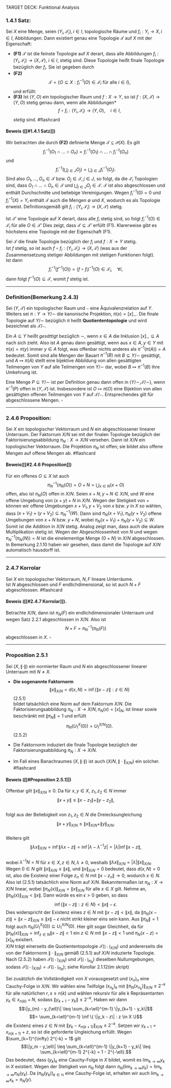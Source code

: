 
TARGET DECK: Funktional Analysis
### 1.4.1 Satz:

Sei $X$ eine Menge, seien $(Y_i, \mathcal{T}_i), i \in I$, topologische Räume und $f_i: Y_i \to X, i \in I$, Abbildungen. Dann existiert genau eine Topologie $\mathcal{T}$ auf $X$ mit der Eigenschaft:
- **(F1)** $\mathcal{T}$ ist die feinste Topologie auf $X$ derart, dass alle Abbildungen $f_i: (Y_i, \mathcal{T}_i) \to (X, \mathcal{T})$, $i \in I$, stetig sind.
Diese Topologie heißt finale Topologie bezüglich der $f_i$. Sie ist gegeben durch
- **(F2)**
$$\mathcal{T} = \{O \subseteq X : f_i^{-1}(O) \in \mathcal{T}_i \text{ für alle } i \in I \},$$und erfüllt:
- **(F3)** Ist $(Y, O)$ ein topologischer Raum und $f: X \to Y$, so ist $f: (X, \mathcal{T}) \to (Y, O)$ stetig genau dann, wenn alle Abbildungen*  
$$f \circ f_i : (Y_i, \mathcal{T}_i) \to (Y, O), \quad i \in I,$$  *stetig* sind. #flashcard 

#### Beweis ([[#1.4.1 Satz]]) 
Wir betrachten die durch **(F2)** definierte Menge $\mathcal{T} \subseteq \mathcal{P}(X)$. Es gilt  
$$f_i^{-1}(O_1 \cap \dots \cap O_n) = f_i^{-1}(O_1) \cap \dots \cap f_i^{-1}(O_n)$$ und  
$$f_i^{-1} \left( \bigcup_{j \in J} O_j \right) = \bigcup_{j \in J} f_i^{-1}(O_j).$$  Sind also $O_1, \dots, O_n \in \mathcal{T}$ bzw. $O_j \in \mathcal{T}, j \in J$, so folgt, da die $\mathcal{T}_i$ Topologien sind, dass $O_1 \cap \dots \cap O_n \in \mathcal{T}$ und $\bigcup_{j \in J} O_j \in \mathcal{T}$. $\mathcal{T}$ ist also abgeschlossen und enthält Durchschnitte und beliebige Vereinigungen. Wegen $f_i^{-1}(0) = 0$ und $f_i^{-1}(X) = Y_i$ enthält $\mathcal{T}$ auch die Mengen $\emptyset$ und $X$, wodurch es als Topologie erweist.
Definitionsgemäß gilt $f_i: (Y_i, \mathcal{T}_i) \to (X, \mathcal{T})$ stetig.  
<!--ID: 1741707119006-->


Ist $\mathcal{T}'$ eine Topologie auf $X$ derart, dass alle $f_i$ stetig sind, so folgt $f_i^{-1}(O) \in \mathcal{T}_i$ für alle $O \in \mathcal{T}'$
Dies zeigt, dass $\mathcal{T} \subseteq \mathcal{T}'$ erfüllt (F1). Klarerweise gibt es höchstens eine Topologie mit der Eigenschaft (F1).

Sei $\mathcal{T}$ die finale Topologie bezüglich der $f_i$ und $f: X \to Y$ stetig.  
Ist $f$ stetig, so ist auch $f \circ f_i: (Y_i, \mathcal{T}_i) \to (X, \mathcal{T})$ (was aus der Zusammensetzung stetiger Abbildungen mit stetigen Funktionen folgt).  
Ist dann  
$$f_i^{-1}(f^{-1}(O)) = (f \circ f_i)^{-1}(O) \in \mathcal{T}_i, \quad \forall i,$$dann folgt $f^{-1}(O) \subseteq \mathcal{T}$, womit $f$ stetig ist.
<!--ID: 1741705926883-->

---
### Definition(Bemerkung 2.4.3)
Sei $(Y, \mathcal{T})$ ein topologischer Raum und $\sim$ eine Äquivalenzrelation auf $Y$. Weiters sei $\pi: Y \to Y/{\sim}$ die kanonische Projektion, $\pi(x) = [x]_{\sim}$. Die finale Topologie auf $Y/{\sim}$ bezüglich $\pi$ heißt **Quotiententopologie** und wird bezeichnet als $\mathcal{T}/{\sim}$.

Ein $A \subseteq Y$ heißt *gesättigt* bezüglich $\sim$, wenn $x \in A$ die Inklusion $[x]_{\sim} \subseteq A$ nach sich zieht. Also ist $A$ genau dann gesättigt, wenn aus $x \in A, y \in Y$ mit $\pi(x) = \pi(y)$ immer $y \in A$ folgt, was offenbar nichts anderes als $\pi^{-1}(\pi(A)) = A$ bedeutet.
Somit sind alle Mengen der Bauart $\pi^{-1}(B)$ mit $B \subseteq Y/{\sim}$ gesättigt, und $A \mapsto \pi(A)$ stellt eine bijektive Abbildung von allen gesättigten Teilmengen von $Y$ auf alle Teilmengen von $Y/{\sim}$ dar, wobei $B \mapsto \pi^{-1}(B)$ ihre Umkehrung ist.  

Eine Menge $P \subseteq Y/{\sim}$ ist per Definition genau dann offen in $(Y/{\sim}, \mathcal{T}/{\sim})$, wenn $\pi^{-1}(P)$ offen in $(Y, \mathcal{T})$ ist. Insbesondere ist $O \mapsto \pi(O)$ eine Bijektion von allen gesättigten offenen Teilmengen von $Y$ auf $\mathcal{T}/{\sim}$. Entsprechendes gilt für abgeschlossene Mengen. $\square$

---

### 2.4.6 Proposition:
Sei $X$ ein topologischer Vektorraum und $N$ ein abgeschlossener linearer Unterraum. Der Faktorrum $X/N$ sei mit der finalen Topologie bezüglich der Faktorisierungsabbildung $\pi_N: X \to X/N$ versehen. Dann ist $X/N$ ein topologischer Vektorraum. Die Projektion $\pi_N$ ist offen; sie bildet also offene Mengen auf offene Mengen ab. #flashcard 
#### Beweis([[#2.4.6 Proposition]])
Für ein offenes $O \subseteq X$ ist auch
$$\pi_N^{-1}(\pi_N(O)) = O + N = \bigcup_{x \in N} (x + O)$$offen, also ist $\pi_N(O)$ offen in $X/N$.
Seien $x + N, y + N \in X/N$, und $W$ eine offene Umgebung von $(x + y) + N$ in $X/N$. Wegen der Stetigkeit von $+$ können wir offene Umgebungen $x + V_1, y + V_2$ von $x$ bzw. $y$ in $X$ so wählen, dass $(x + V_1) + (y + V_2) \subseteq \pi_N^{-1}(W)$. Dann sind $\pi_N(x + V_1), \pi_N(y + V_2)$ offene Umgebungen von $x + N$ bzw. $y + N$, wobei $\pi_N(x + V_1) + \pi_N(y + V_2) \subseteq W$. Somit ist die Addition in $X/N$ stetig. Analog zeigt man, dass auch die skalare Multiplikation stetig ist.
Wegen der Abgeschlossenheit von $N$ und wegen $\pi_N^{-1}(\pi_N(N)) = N$ ist die einelementige Menge $\{0 + N\}$ in $X/N$ abgeschlossen. In Bemerkung 2.1.10 haben wir gesehen, dass damit die Topologie auf $X/N$ automatisch hausdorff ist.
<!--ID: 1741705305331-->

---

### 2.4.7 Korrolar
Sei $X$ ein topologischer Vektorraum, $N, F$ lineare Unterräume.  
Ist $N$ abgeschlossen und $F$ endlichdimensional, so ist auch $N+F$ abgeschlossen. #flashcard 

#### Beweis ([[#2.4.7 Korrolar]]).
Betrachte $X/N$, dann ist $\pi_N(F)$ ein endlichdimensionaler Unterraum und wegen Satz 2.2.1 abgeschlossen in $X/N$. Also ist  
$$N + F = \pi_N^{-1}(\pi_N(F))$$  abgeschlossen in $X$. $\square$
<!--ID: 1741706534866-->

---

### Proposition 2.5.1

Sei $(X, \|\cdot\|)$ ein normierter Raum und $N$ ein abgeschlossener linearer Unterraum mit $N \neq X$.
- **Die sogenannte Faktornorm**  
$$\|x\|_{X/N} = d(x, N) = \inf \{ \|x - z\| : z \in N \}$$(2.5.1)  
  bildet tatsächlich eine Norm auf dem Faktorrum $X/N$. Die Faktorisierungsabbildung $\pi_N: X \to X/N, \pi_N(x) = [x]_N$, ist linear sowie beschränkt mit $\|\pi_N\| = 1$ und erfüllt  
  $$\pi_N(U_1^X(0)) = U_1^{X/N}(0).$$
  (2.5.2)

- Die Faktornorm induziert die finale Topologie bezüglich der Faktorisierungsabbildung
	$\pi_N: X \to X/N$.
- Im Fall eines Banachraumes $(X, \|\cdot\|)$ ist auch $(X/N, \|\cdot\|_{X/N})$ ein solcher. #flashcard 

#### Beweis ([[#Proposition 2.5.1]])
Offenbar gilt $\|x\|_{X/N} \geq 0$. Da für $x, y \in X$, $z_1, z_2 \in N$ immer  
$$\|x + y\| \leq \|x - z_1\| + \|y - z_2\|,$$  
folgt aus der Beliebigkeit von $z_1, z_2 \in N$ die Dreiecksungleichung  
$$\|x + y\|_{X/N} \leq \|x\|_{X/N} + \|y\|_{X/N}.$$  
Weiters gilt  
$$\|\lambda x\|_{X/N} = \inf \|\lambda x - z\| = \inf |\lambda - \lambda^{-1} z| = |\lambda| \inf \|x - z\|,$$  
wobei $\lambda^{-1} N = N$ für $x \in X, z \in N, \lambda \neq 0$, weshalb $\|\lambda x\|_{X/N} = |\lambda| \|x\|_{X/N}$. Wegen $0 \in N$ gilt $\|x\|_{X/N} \leq \|x\|$, und $\|x\|_{X/N} = 0$ bedeutet, dass $d(x, N) = 0$ ist, also die Existenz einer Folge $z_n \in N$ mit $\|x - z_n\| \to 0$, wodurch $x \in N$. Also ist (2.5.1) tatsächlich eine Norm auf $X/N$.
Bekanntermaßen ist $\pi_N: X \to X/N$ linear, wobei $\|\pi_N(x)\|_{X/N} = \|x\|_{X/N}$ für alle $x \in X$ gilt. Nehme an, $\|\pi_N(x)\|_{X/N} < \|x\|$. Dann würde es ein $\epsilon > 0$ geben, so dass  
$$\inf \{ \|x - z\| : z \in N \} < \|x\| - \epsilon.$$  Dies widerspricht der Existenz eines $z \in N$ mit $\|x - z\| < \|x\|$, da $\|\pi_N(x - z)\| = \|x - z\|_{X/N} \leq \|x\| - \epsilon$ nicht strikt kleiner eins sein kann.
Aus $\|\pi_N\| = 1$ folgt auch $\pi_N(U_1^X(0)) \subseteq U_1^{X/N}(0)$. Hier gilt sogar Gleichheit, da für $\|\pi_N(x)\|_{X/N} = \inf_{z \in N} \|x - z\| < 1$ ein $z \in N$ mit $\|x - z\| < 1$ und $\pi_N(x - z) = [x]_N$ existiert.  
$X/N$ trägt einerseits die Quotiententopologie $\mathcal{T}(\|\cdot\|_{X/N})$ und andererseits die von der Faktornorm $\|\cdot\|_{X/N}$ gemäß (2.5.1) 
auf $X/N$ induzierte Topologie. Nach (2.5.2) haben $\mathcal{T}(\|\cdot\|_{X/N})$ und $\mathcal{T}(\|\cdot\|_{\pi_N})$ dieselben Nullumgebungen, sodass $\mathcal{T}(\|\cdot\|_{X/N}) = \mathcal{T}(\|\cdot\|_{\pi_N})$; siehe Korollar 2.1.12(im skript)

Sei zusätzlich die Vollständigkeit von $X$ vorausgesetzt und $(x_n)_n$ eine Cauchy-Folge in $X/N$. Wir wählen eine Teilfolge $(x_{n_k})_k$ mit $\|\pi_N(x_{n_k})\|_{X/N} \leq 2^{-k}$ für alle natürlichen $r, s \geq n(k)$ und wählen rekursiv für alle $k$ Repräsentanten $y_k \in x_{n(k)} + N$, sodass $\|y_{k+1} - y_k\| \leq 2^{-k}$, Haben wir dann  
$$\|y_{m} - y_{\ell}\| \leq \sum_{k=\ell}^{m-1} \|y_{k+1} - y_k\|$$$$= \sum_{k=\ell}^{m-1} \inf \{ \|y_k - z\| : z \in X \}$$  die Existenz eines $z \in N$ mit $\|y_k - x_{n(k+1)}\|_{X/N} \leq 2^{-k}$. Setzen wir $y_{k+1} = x_{n(k+1)} + z$, so ist die geforderte Ungleichung erfüllt. Wegen $\sum_{k=1}^{\infty} 2^{-k} = 1$ gilt  
$$\|y_m - y_\ell\| \leq \sum_{k=\ell}^{m-1} \|y_{k+1} - y_k\| \leq \sum_{k=\ell}^{m-1} 2^{-k} = 1 - 2^{-\ell}.$$  Das bedeutet, dass $(y_k)_k$ eine Cauchy-Folge in $X$ bildet, womit es $\lim_{k \to \infty} y_k$ in $X$ existiert. Wegen der Stetigkeit von $\pi_N$ folgt dann $\pi_N(\lim_{k \to \infty} y_k) = \lim_{k \to \infty} \pi_N(y_k)$. Da $(\pi_N(y_k))_{k \in \mathbb{N}}$ eine Cauchy-Folge ist, erhalten wir auch $\lim_{k \to \infty} x_k = \pi_N(y)$.  
<!--ID: 1741707164107-->

